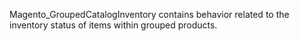 Magento_GroupedCatalogInventory contains behavior related to the inventory status of items within grouped products.
